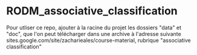 # RODM_associative_classification


Pour utliser ce repo, ajouter à la racine du projet les dossiers "data" et "doc", que l'on peut télécharger dans une archive à l'adresse suivante sites.google.com/site/zacharieales/course-material, rubrique "associative classification"